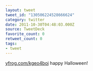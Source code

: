 ```yaml
---
layout: tweet
tweet_id: "130506224528666624"
category: twitter
date: 2011-10-30T04:48:03.000Z
source: TweetDeck
favorite_count: 0
retweet_count: 0
tags:
- tweet
---
```


[yfrog.com/kgeo4boj](http://yfrog.com/kgeo4boj) happy Halloween!
